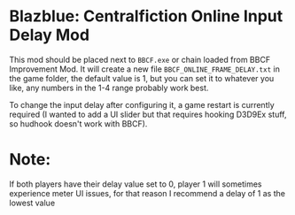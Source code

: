# Blazblue: Centralfiction Online Input Delay Mod
This mod should be placed next to `BBCF.exe` or chain loaded from BBCF Improvement Mod.
It will create a new file `BBCF_ONLINE_FRAME_DELAY.txt` in the game folder, the default value is 1, but you can set it to whatever you like, any numbers in the 1-4 range probably work best.

To change the input delay after configuring it, a game restart is currently required (I wanted to add a UI slider but that requires hooking D3D9Ex stuff, so hudhook doesn't work with BBCF).

# Note:
If both players have their delay value set to 0, player 1 will sometimes experience meter UI issues, for that reason I recommend a delay of 1 as the lowest value
